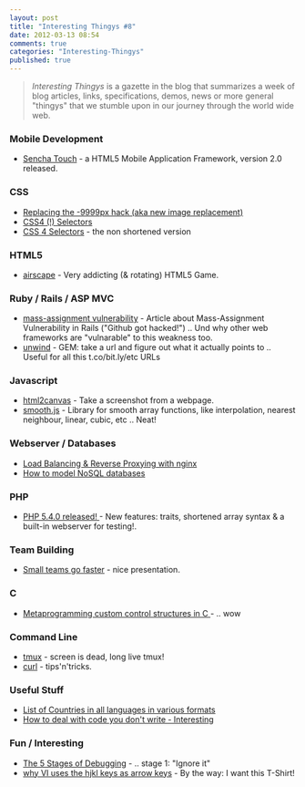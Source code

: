 ```yaml
---
layout: post
title: "Interesting Thingys #8"
date: 2012-03-13 08:54
comments: true
categories: "Interesting-Thingys"
published: true
---
```

> _Interesting Thingys_ is a gazette in the blog that summarizes a week of blog articles, links, specifications, demos, news or more general "thingys" that we stumble upon in our journey through the world wide web.

### Mobile Development
- [Sencha Touch](http://www.sencha.com/blog/announcing-sencha-touch-2) - a HTML5 Mobile Application Framework, version 2.0 released.


### CSS
- [Replacing the -9999px hack (aka new image replacement)](http://www.zeldman.com/2012/03/01/replacing-the-9999px-hack-new-image-replacement)
- [CSS4 (!) Selectors](http://davidwalsh.name/css4-preview)
- [CSS 4 Selectors](http://www.w3.org/TR/2011/WD-selectors4-20110929/) - the non shortened version


### HTML5
- [airscape](http://www.scirra.com/arcade/addicting-rotary-games/848/airscape) - Very addicting (&amp; rotating) HTML5 Game.


### Ruby / Rails / ASP MVC
- [mass-assignment vulnerability](http://chadmoran.com/posts/mass-assignment-vulnerability-isn-quo-t-just-for-rails) - Article about Mass-Assignment Vulnerability in Rails ("Github got hacked!") .. Und why other web frameworks are "vulnarable" to this weakness too.
- [unwind](http://www.scottw.com/unwind) - GEM: take a url and figure out what it actually points to .. Useful for all this t.co/bit.ly/etc URLs


### Javascript
- [html2canvas](http://html2canvas.hertzen.com) - Take a screenshot from a webpage.
- [smooth.js](https://github.com/osuushi/Smooth.js) - Library for smooth array functions, like interpolation, nearest neighbour, linear, cubic, etc .. Neat!


### Webserver / Databases
- [Load Balancing & Reverse Proxying with nginx](http://spin.atomicobject.com/2012/02/28/load-balancing-and-reverse-proxying-with-nginx/)
- [How to model NoSQL databases](http://highlyscalable.wordpress.com/2012/03/01/nosql-data-modeling-techniques/)


### PHP
- [PHP 5.4.0 released! ](http://www.php.net/archive/2012.php#id2012-03-01-1) - New features: traits, shortened array syntax & a built-in webserver for testing!.


### Team Building
- [Small teams go faster](http://speakerdeck.com/u/searls/p/the-mythical-team-month) - nice presentation.


### C
- [Metaprogramming custom control structures in C ](http://www.chiark.greenend.org.uk/~sgtatham/mp/) - .. wow


### Command Line
- [tmux](http://pragprog.com/book/bhtmux/tmux) - screen is dead, long live tmux!
- [curl](http://laktek.com/2012/03/12/curl-tips-for-daily-use/) - tips'n'tricks.


### Useful Stuff
- [List of Countries in all languages in various formats](http://dev.umpirsky.com/list-of-all-countries-in-all-languages-and-all-data-formats/)
- [How to deal with code you don't write - Interesting](http://www.patrick-wied.at/blog/how-to-correctly-use-code-you-didnt-write)


### Fun / Interesting
- [The 5 Stages of Debugging](http://crankypm.com/2011/03/guest-post-stages-debugging/) -  .. stage 1: "Ignore it"
- [why VI uses the hjkl keys as arrow keys](http://www.catonmat.net/blog/why-vim-uses-hjkl-as-arrow-keys/) - By the way: I want this T-Shirt!

